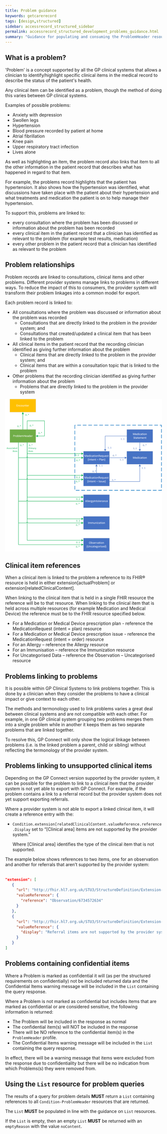 ```yaml
---
title: Problem guidance
keywords: getcarerecord
tags: [design,structured]
sidebar: accessrecord_structured_sidebar
permalink: accessrecord_structured_development_problems_guidance.html
summary: "Guidance for populating and consuming the ProblemHeader resource"
---
```


## What is a problem? ##
'Problem' is a concept supported by all the GP clinical systems that allows a clinician to identify/highlight specific clinical items in the medical record to describe the status of the patient's health.

Any clinical item can be identified as a problem, though the method of doing this varies between GP clinical systems.

Examples of possible problems:
*	Anxiety with depression		
*	Swollen legs		
*	Hypertension		
*	Blood pressure recorded by patient at home 		
*	Atrial fibrillation		
*	Knee pain		
*	Upper respiratory tract infection		
*	Lives alone		

As well as highlighting an item, the problem record also links that item to all the other information in the patient record that describes what has happened in regard to that item.

For example, the problems record highlights that the patient has hypertension. It also shows how the hypertension was identified, what discussions have taken place with the patient about their hypertension and what treatments and medication the patient is on to help manage their hypertension.

To support this, problems are linked to:

* every consultation where the problem has been discussed or information about the problem has been recorded
* every clinical item in the patient record that a clinician has identified as relevant to the problem (for example test results, medication)
* every other problem in the patient record that a clinician has identified as relevant to the problem

## Problem relationships
Problem records are linked to consultations, clinical items and other problems. Different provider systems manage links to problems in different ways. To reduce the impact of this to consumers, the provider system will transform their problem linkages into a common model for export.

Each problem record is linked to:
*	All consultations where the problem was discussed or information about the problem was recorded
    *	Consultations that are directly linked to the problem in the provider system; and
    *	Consultations that created/updated a clinical item that has been linked to the problem
*	All clinical items in the patient record that the recording clinician identified as giving further information about the problem
    *	Clinical items that are directly linked to the problem in the provider system; and
    *	Clinical items that are within a consultation topic that is linked to the problem
*	Other problems that the recording clinician identified as giving further information about the problem
    *	Problems that are directly linked to the problem in the provider system

<a href="images/access_structured/Problem_Relationships.png"><img src="images/access_structured/Problem_Relationships.png" alt="Problem Relationships" style="max-width:100%;max-height:100%;"></a>

## Clinical item references

When a clinical item is linked to the problem a reference to its FHIR&reg; resource is held in either extension[actualProblem] or extension[relatedClinicalContent].

When linking to the clinical item that is held in a single FHIR resource the reference will be to that resource. When linking to the clinical item that is held across multiple resources (for example Medication and Medical Device) the reference must be to the FHIR resource specified below.
* For a Medication or Medical Device prescription plan - reference the MedicationRequest (intent = plan) resource
* For a Medication or Medical Device prescription issue - reference the MedicationRequest (intent = order) resource
* For an Allergy – reference the Allergy resource
* For an Immunisation – reference the Immunization resource
* For Uncategorised Data – reference the Observation – Uncategorised resource

## Problems linking to problems

It is possible within GP Clinical Systems to link problems together. This is done by a clinician when they consider the problems to have a clinical impact or give context to each other.

The methods and termonology used to link problems varies a great deal between clinical systems and are not compatible with each other. For example, in one GP clinical system grouping two problems merges them into a single problem while in another it keeps them as two separate problems that are linked together.

To resolve this, GP Connect will only show the logical linkage between problems (i.e. is the linked problem a parent, child or sibling) without reflecting the termonology of the provider system.

## Problems linking to unsupported clinical items

Depending on the GP Connect version supported by the provider system, it can be possible for the problem to link to a clinical item that the provider system is not yet able to export with GP Connect. For example, if the problem contains a link to a referral record but the provider system does not yet support exporting referrals.

Where a provider system is not able to export a linked clinical item, it will create a reference entry with the:

* `Condition.extension[relatedClinicalContent.valueReference.reference.Display` set to “[Clinical area] items are not supported by the provider system.”

   Where [Clinical area] identifies the type of the clinical item that is not supported.

The example below shows references to two items, one for an observation and another for referrals that aren’t supported by the provider system:
```json

"extension": [
   {
     "url": "http://fhir.hl7.org.uk/STU3/StructureDefinition/Extension-CareConnect-RelatedClinicalContent-1",
     "valueReference": {
       "reference": "Observation/6734572634"
     }
   },
   {
     "url": "http://fhir.hl7.org.uk/STU3/StructureDefinition/Extension-CareConnect-RelatedClinicalContent-1",
     "valueReference": {
       "display": "Referral items are not supported by the provider system"
     }
   }
]
```


## Problems containing confidential items

Where a Problem is marked as confidential it will (as per the structured requirements on confidentially) not be included returned data and the Confidential Items warning message will be included in the `List` containing the query response.

Where a Problem is not marked as confidential but includes items that are marked as confidential or are considered sensitive, the following information is returned:
* The Problem will be included in the response as normal
* The confidential item(s) will NOT be included in the response
* There will be NO reference to the confidential item(s) in the `ProblemHeader` profile.
* The Confidential Items warning message will be included in the `List` containing the query response.

In effect, there will be a warning message that items were excluded from the response due to confidentiality but there will be no indication from which Problems(s) they were removed from.

## Using the `List` resource for problem queries

The results of a query for problem details **MUST** return a `List` containing references to all `Condition-ProblemHeader` resources that are returned.

The `List` **MUST** be populated in line with the guidance on `List` resources.

If the `List` is empty, then an empty `List` **MUST** be returned with an `emptyReason` with the value `noContent`.
